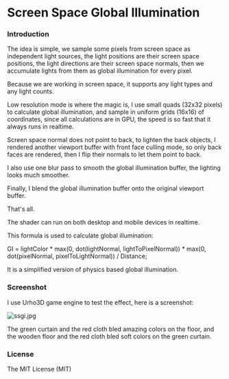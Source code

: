 # Screen Space Global Illumination
### Introduction
The idea is simple, we sample some pixels from screen space as independent light sources, the light positions are their screen space positions, the light directions are their screen space normals, then we accumulate lights from them as global illumination for every pixel.

Because we are working in screen space, it supports any light types and any light counts.

Low resolution mode is where the magic is, I use small quads (32x32 pixels) to calculate global illumination, and sample in uniform grids (16x16) of coordinates, since all calculations are in GPU, the speed is so fast that it always runs in realtime.

Screen space normal does not point to back, to lighten the back objects, I rendered another viewport buffer with front face culling mode, so only back faces are rendered, then I flip their normals to let them point to back.

I also use one blur pass to smooth the global illumination buffer, the lighting looks much smoother.

Finally, I blend the global illumination buffer onto the original viewport buffer.

That's all.

The shader can run on both desktop and mobile devices in realtime.

This formula is used to calculate global illumination:

GI = lightColor * max(0, dot(lightNormal, lightToPixelNormal)) * max(0, dot(pixelNormal, pixelToLightNormal)) / Distance;

It is a simplified version of physics based global illumination.

### Screenshot
I use Urho3D game engine to test the effect, here is a screenshot:

![ssgi.jpg](http://www.mesh-online.net/ssgi800x600.jpg)

The green curtain and the red cloth bled amazing colors on the floor, and the wooden floor and the red cloth bled soft colors on the green curtain.

### License
The MIT License (MIT)
